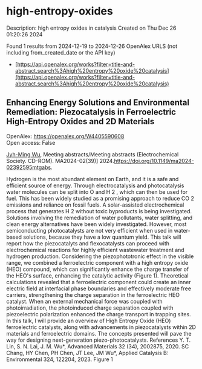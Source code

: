 # high-entropy-oxides
Description: high entropy oxides in catalysis
Created on Thu Dec 26 01:20:26 2024

Found 1 results from 2024-12-19 to 2024-12-26
OpenAlex URLS (not including from_created_date or the API key)
- [https://api.openalex.org/works?filter=title-and-abstract.search%3Ahigh%20entropy%20oxide%20catalysis](https://api.openalex.org/works?filter=title-and-abstract.search%3Ahigh%20entropy%20oxide%20catalysis)

## Enhancing Energy Solutions and Environmental Remediation: Piezocatalysis in Ferroelectric High-Entropy Oxides and 2D Materials   

OpenAlex: https://openalex.org/W4405590608    
Open access: False
    
[Jyh-Ming Wu](https://openalex.org/A5110850785), Meeting abstracts/Meeting abstracts (Electrochemical Society. CD-ROM). MA2024-02(39)] 2024.https://doi.org/10.1149/ma2024-02392595mtgabs.
    
Hydrogen is the most abundant element on Earth, and it is a safe and efficient source of energy. Through electrocatalysis and photocatalysis water molecules can be split into O and H 2 , which can then be used for fuel. This has been widely studied as a promising approach to reduce CO 2 emissions and reliance on fossil fuels. A solar-assisted electrochemical process that generates H 2 without toxic byproducts is being investigated. Solutions involving the remediation of water pollutants, water splitting, and clean energy alternatives have been widely investigated. However, most semiconducting photocatalysts are not very efficient when used in water-based solutions, because they have a low quantum yield. This talk will report how the piezocatalyts and flexocatalysts can proceed with electrochemical reactions for highly efficient wastewater treatment and hydrogen production. Considering the piezophototronic effect in the visible range, we combined a ferroelectric component with a high entropy oxide (HEO) compound, which can significantly enhance the charge transfer of the HEO's surface, enhancing the catalytic activity (Figure 1). Theoretical calculations revealed that a ferroelectric component could create an inner electric field at interfacial phase boundaries and effectively moderate free carriers, strengthening the charge separation in the ferroelectric HEO catalyst. When an external mechanical force was coupled with photoirradiation, the photoinduced charge separation coupled with piezoelectric polarization enhanced the charge transport in trapping sites. In this talk, I will provide an overview of High Entropy Oxide (HEO) ferroelectric catalysts, along with advancements in piezocatalysts within 2D materials and ferroelectric domains. The concepts presented will pave the way for designing next-generation piezo-photocatalysts. References Y. T. Lin, S. N. Lai, J. M. Wu*, Advanced Materials 32 (34), 2002875, 2020. SC Chang, HY Chen, PH Chen, JT Lee, JM Wu*, Applied Catalysis B: Environmental 324, 122204, 2023. Figure 1    

    
